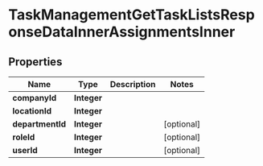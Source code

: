 

# TaskManagementGetTaskListsResponseDataInnerAssignmentsInner


## Properties

| Name | Type | Description | Notes |
|------------ | ------------- | ------------- | -------------|
|**companyId** | **Integer** |  |  |
|**locationId** | **Integer** |  |  |
|**departmentId** | **Integer** |  |  [optional] |
|**roleId** | **Integer** |  |  [optional] |
|**userId** | **Integer** |  |  [optional] |



